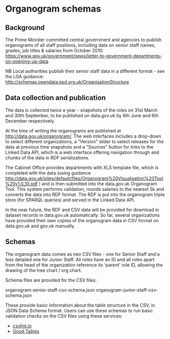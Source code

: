 # Organogram schemas

## Background

The Prime Minister committed central government and agencies to publish organograms of all staff positions, including data on senior staff names, grades, job titles & salaries from October 2010:
<https://www.gov.uk/government/news/letter-to-government-departments-on-opening-up-data>

NB Local authorities publish their senior staff data in a different format - see the LGA guidance: <http://schemas.opendata.esd.org.uk/OrganisationStructure>

## Data collection and publication

The data is collected twice a year - snapshots of the roles on 31st March and 30th September, to be published on data.gov.uk by 6th June and 6th December respectively.

At the time of writing the organograms are published at <http://data.gov.uk/organogram/>. The web interfaces includes a drop-down to select different organizations, a "Version" slider to select releases for the data at previous time snapshots and a "Sources" button for links to the Linked Data API, which is a web interface offering navigation through and chunks of the data in RDF serializations.

The Cabinet Office provides departments with XLS template file, which is completed with the data (using guidance http://data.gov.uk/sites/default/files/Organogram%20Visualisation%20Tool%20v1.0_10.pdf ) and is then submitted into the data.gov.uk Organogram Tool. This system performs validation, rounds salaries to the nearest 5k and converts the data into RDF format. The RDF is put into the organogram triple store (for SPARQL queries) and served in the Linked Data API.

In the near future, the RDF and CSV data will be provided for download in dataset records in data.gov.uk automatically. So far, several organizations have provided their own copies of the organogram data in CSV format on data.gov.uk and gov.uk manually.

## Schemas

The organogram data comes as two CSV files - one for Senior Staff and a less detailed one for Junior Staff. All roles have an ID and all roles apart from the head of the organization reference its 'parent' role ID, allowing the drawing of the tree chart / org chart.

Schema files are provided for the CSV files:

organogram-senior-staff-csv-schema.json
organogram-junior-staff-csv-schema.json

These provide basic information about the table structure in the CSV, in JSON Data Schema format. Users can use these schemas to run basic validation checks on the CSV files using these services:

* [csvlint.io](http://csvlint.io/)
* [Good Tables](http://okfnlabs.org/projects/goodtables/)


